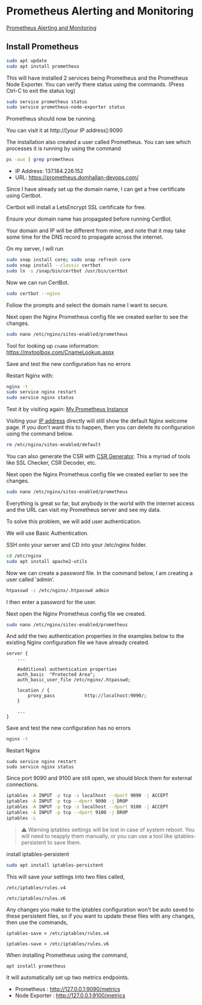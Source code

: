 # Prometheus Alerting and Monitoring

[Prometheus Alerting and Monitoring](https://www.udemy.com/course/prometheus/)

## Install Prometheus

```bash
sudo apt update
sudo apt install prometheus
```

This will have installed 2 services being Prometheus and the Prometheus Node Exporter. You can verify there status using the commands. (Press Ctrl-C to exit the status log)

```bash
sudo service prometheus status
sudo service prometheus-node-exporter status
```

Prometheus should now be running.

You can visit it at http://[your IP address]:9090

The installation also created a user called Prometheus. You can see which processes it is running by using the command

```bash
ps -aux | grep prometheus
```

- IP Address: 137.184.226.152
- URL: https://prometheus.domhallan-devops.com/

Since I have already set up the domain name, I can get a free certificate using Certbot.

Certbot will install a LetsEncrypt SSL certificate for free.

Ensure your domain name has propagated before running CertBot.

Your domain and IP will be different from mine, and note that it may take some time for the DNS record to propagate across the internet.

On my server, I will run

```bash
sudo snap install core; sudo snap refresh core
sudo snap install --classic certbot
sudo ln -s /snap/bin/certbot /usr/bin/certbot
```

Now we can run CertBot.

```bash
sudo certbot --nginx
```

Follow the prompts and select the domain name I want to secure.

Next open the Nginx Prometheus config file we created earlier to see the changes.

```bash
sudo nano /etc/nginx/sites-enabled/prometheus
```


Tool for looking up `cname` information: https://mxtoolbox.com/CnameLookup.aspx

Save and test the new configuration has no errors

Restart Nginx with:

```bash
nginx -t
sudo service nginx restart
sudo service nginx status
```

Test it by visiting again: [My Prometheus Instance](https://prometheus.domhallan-devops.com/)

Visiting your [IP address](137.184.226.152) directly will still show the default Nginx welcome page. If you don't want this to happen, then you can delete its configuration using the command below.

```bash
rm /etc/nginx/sites-enabled/default
```

You can also generate the CSR with [CSR Generator](https://decoder.link/csr_generator). This a myriad of tools like SSL Checker, CSR Decoder, etc.

Next open the Nginx Prometheus config file we created earlier to see the changes.

```bash
sudo nano /etc/nginx/sites-enabled/prometheus
```

Everything is great so far, but anybody in the world with the internet access and the URL can visit my Prometheus server and see my data.

To solve this problem, we will add user authentication.

We will use Basic Authentication.

SSH onto your server and CD into your /etc/nginx folder.

```bash
cd /etc/nginx
sudo apt install apache2-utils
```

Now we can create a password file. In the command below, I am creating a user called 'admin'.

```bash
htpasswd -c /etc/nginx/.htpasswd admin
```

I then enter a password for the user.

Next open the Nginx Prometheus config file we created.

```bash
sudo nano /etc/nginx/sites-enabled/prometheus
```

And add the two authentication properties in the examples below to the existing Nginx configuration file we have already created.

```nginx
server {
    ...

    #additional authentication properties
    auth_basic  "Protected Area";
    auth_basic_user_file /etc/nginx/.htpasswd;

    location / {
        proxy_pass           http://localhost:9090/;
    }

    ...
}
```

Save and test the new configuration has no errors

```bash
nginx -t
```

Restart Nginx

```
sudo service nginx restart
sudo service nginx status
```


Since port 9090 and 9100 are still open, we should block them for external connections.

```bash
iptables -A INPUT -p tcp -s localhost --dport 9090 -j ACCEPT
iptables -A INPUT -p tcp --dport 9090 -j DROP
iptables -A INPUT -p tcp -s localhost --dport 9100 -j ACCEPT
iptables -A INPUT -p tcp --dport 9100 -j DROP
iptables -L
```

>⚠️ Warning
> iptables settings will be lost in case of system reboot. You will need to reapply them manually,
> or you can use a tool like iptables-persistent to save them.

install iptables-persistent

```bash
sudo apt install iptables-persistent
```

This will save your settings into two files called,

`/etc/iptables/rules.v4`

`/etc/iptables/rules.v6`

Any changes you make to the iptables configuration won't be auto saved to these persistent files, so if you want to update these files with any changes, then use the commands,

`iptables-save > /etc/iptables/rules.v4`

`iptables-save > /etc/iptables/rules.v6`

When installing Prometheus using the command,

```bash
apt install prometheus
```

It will automatically set up two metrics endpoints.

- Prometheus : http://127.0.0.1:9090/metrics
- Node Exporter : http://127.0.0.1:9100/metrics
